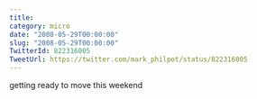```yaml
---
title: 
category: micro
date: "2008-05-29T00:00:00"
slug: "2008-05-29T00:00:00"
TwitterId: 822316005
TweetUrl: https://twitter.com/mark_philpot/status/822316005
---
```


getting ready to move this weekend
